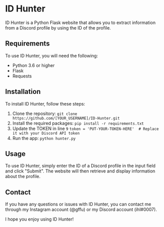 # ID Hunter

ID Hunter is a Python Flask website that allows you to extract information from a Discord profile by using the ID of the profile.

## Requirements

To use ID Hunter, you will need the following:

- Python 3.6 or higher
- Flask
- Requests

## Installation

To install ID Hunter, follow these steps:

1. Clone the repository: `git clone https://github.com/[YOUR_USERNAME]/ID-Hunter.git`
2. Install the required packages: `pip install -r requirements.txt`
3. Update the TOKEN in line `9`     `token = 'PUT-YOUR-TOKEN-HERE'  # Replace it with your Discord API token`
4. Run the app: `python hunter.py`

## Usage

To use ID Hunter, simply enter the ID of a Discord profile in the input field and click "Submit". The website will then retrieve and display information about the profile.

## Contact

If you have any questions or issues with ID Hunter, you can contact me through my Instagram account (@gffu) or my Discord account (ihl#0007).

I hope you enjoy using ID Hunter!
